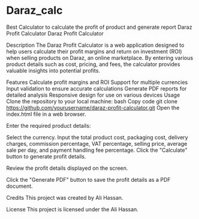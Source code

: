 # Daraz_calc
Best Calculator to calculate the profit of product and generate report
Daraz Profit Calculator
Daraz Profit Calculator

Description
The Daraz Profit Calculator is a web application designed to help users calculate their profit margins and return on investment (ROI) when selling products on Daraz, an online marketplace. By entering various product details such as cost, pricing, and fees, the calculator provides valuable insights into potential profits.

Features
Calculate profit margins and ROI
Support for multiple currencies
Input validation to ensure accurate calculations
Generate PDF reports for detailed analysis
Responsive design for use on various devices
Usage
Clone the repository to your local machine:
bash
Copy code
git clone https://github.com/yourusername/daraz-profit-calculator.git
Open the index.html file in a web browser.

Enter the required product details:

Select the currency.
Input the total product cost, packaging cost, delivery charges, commission percentage, VAT percentage, selling price, average sale per day, and payment handling fee percentage.
Click the "Calculate" button to generate profit details.

Review the profit details displayed on the screen.

Click the "Generate PDF" button to save the profit details as a PDF document.

Credits
This project was created by Ali Hassan.

License
This project is licensed under the Ali Hassan.

